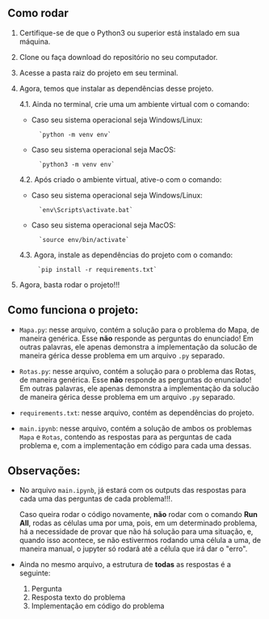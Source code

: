 ## Como rodar
1. Certifique-se de que o Python3 ou superior está instalado em sua máquina.

2. Clone ou faça download do repositório no seu computador.

3. Acesse a pasta raiz do projeto em seu terminal.

4. Agora, temos que instalar as dependências desse projeto.

    4.1. Ainda no terminal, crie uma um ambiente virtual com o comando:
    - Caso seu sistema operacional seja Windows/Linux: 
    
            `python -m venv env`

    - Caso seu sistema operacional seja MacOS:

            `python3 -m venv env`

    4.2. Após criado o ambiente virtual, ative-o com o comando:
    - Caso seu sistema operacional seja Windows/Linux: 
    
            `env\Scripts\activate.bat`

    - Caso seu sistema operacional seja MacOS:
    
            `source env/bin/activate`

    4.3. Agora, instale as dependências do projeto com o comando:
        
            `pip install -r requirements.txt`

5. Agora, basta rodar o projeto!!!


## Como funciona o projeto:

- `Mapa.py`: nesse arquivo, contém a solução para o problema do Mapa, de maneira genérica. Esse **não** responde as perguntas do enunciado! Em outras palavras, ele apenas demonstra a implementação da solucão de maneira gérica desse problema em um arquivo `.py` separado.

- `Rotas.py`: nesse arquivo, contém a solução para o problema das Rotas, de maneira genérica. Esse **não** responde as perguntas do enunciado! Em outras palavras, ele apenas demonstra a implementação da solucão de maneira gérica desse problema em um arquivo `.py` separado.

- `requirements.txt`: nesse arquivo, contém as dependências do projeto.

- `main.ipynb`: nesse arquivo, contém a solução de ambos os problemas ```Mapa``` e ```Rotas```, contendo as respostas para as perguntas de cada problema e, com a implementação em código para cada uma dessas.

## Observações:
- No arquivo ```main.ipynb```, já estará com os outputs das respostas para cada uma das perguntas de cada problema!!!. 

    Caso queira rodar o código novamente, **não** rodar com o comando **Run All**, rodas as células uma por uma, pois, em um determinado problema, há a necessidade de provar que não há solução para uma situação, e, quando isso acontece, se não estivermos rodando uma célula a uma, de maneira manual, o jupyter só rodará até a célula que irá dar o "erro".

- Ainda no mesmo arquivo, a estrutura de **todas** as respostas é a seguinte:
    1. Pergunta
    2. Resposta texto do problema
    3. Implementação em código do problema